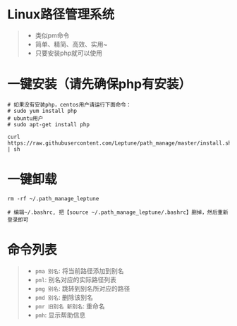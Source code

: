 # Linux路径管理系统
>- 类似pm命令
>- 简单、精简、高效、实用~
>- 只要安装php就可以使用

# 一键安装（请先确保php有安装）
```
# 如果没有安装php，centos用户请运行下面命令：
# sudo yum install php
# ubuntu用户
# sudo apt-get install php

curl https://raw.githubusercontent.com/Leptune/path_manage/master/install.sh | sh

```

# 一键卸载
```
rm -rf ~/.path_manage_leptune

# 编辑~/.bashrc, 把【source ~/.path_manage_leptune/.bashrc】删掉，然后重新登录即可

```

# 命令列表
>- `pma 别名`: 将当前路径添加到别名
>- `pml`: 别名对应的实际路径列表
>- `pmg 别名`: 跳转到别名所对应的路径
>- `pmd 别名`: 删除该别名
>- `pmr 旧别名 新别名`: 重命名
>- `pmh`: 显示帮助信息
